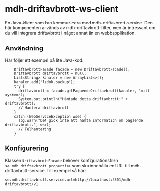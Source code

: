 # mdh-driftavbrott-ws-client

En Java-klient som kan kommunicera med mdh-driftavbrott-service. Den här
komponenten används av mdh-driftavbrott-filter, men är intressant om du vill
integrera driftavbrott i något annat än en webbapplikation.

## Användning

Här följer ett exempel på lite Java-kod:

```
    DriftavbrottFacade facade = new DriftavbrottFacade();
    Driftavbrott driftavbrott = null;
    List<String> kanaler = new ArrayList<>();
    kanaler.add("ladok.backup");
    try {
      driftavbrott = facade.getPagaendeDriftavbrott(kanaler, "mitt-system");
      System.out.println("Hämtade detta driftavbrott:" + driftavbrott);
      // Hantera driftavbrott
    }
    catch (WebServiceException wse) {
      log.warn("Det gick inte att hämta information om pågående driftavbrott.", wse);
      // Felhantering
    }
```

## Konfigurering

Klassen `DriftavbrottFacade` behöver konfigurationsfilen
`se.mdh.driftavbrott.properties` som ska innehålla en URL till
mdh-driftavbrott-service. Till exempel så här:

```
se.mdh.driftavbrott.service.url=http://localhost:3301/mdh-driftavbrott/v1
```
